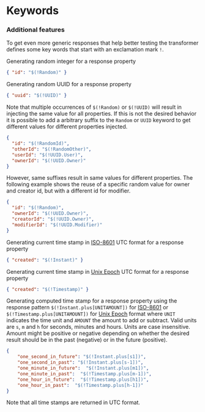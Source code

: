 # Keywords

### Additional features
To get even more generic responses that help better testing the transformer defines some key words that start with an exclamation mark `!`.

Generating random integer for a response property
```JSON
{ "id": "$(!Random)" }
```

Generating random UUID for a response property
```JSON
{ "uuid": "$(!UUID)" }
```

Note that multiple occurrences of `$(!Random)` or `$(!UUID)` will result in injecting the same value for all properties. If this is not the desired behavior it is possible to add a arbitrary suffix to the `Random` or `UUID` keyword to get different values for different properties injected.
```JSON
{
  "id": "$(!RandomId)",
  "otherId": "$(!RandomOther)",
  "userId": "$(!UUID.User)",
  "ownerId": "$(!UUID.Owner)"
}
```
However, same suffixes result in same values for different properties. The following example shows the reuse of a specific random value for owner and creator id, but with a different id for modifier.
```JSON
{
  "id": "$(!Random)",
  "ownerId": "$(!UUID.Owner)",
  "creatorId": "$(!UUID.Owner)",
  "modifierId": "$(!UUID.Modifier)"
}
```

Generating current time stamp in [ISO-8601](https://en.wikipedia.org/wiki/ISO_8601) UTC format for a response property
```JSON
{ "created": "$(!Instant)" }
```

Generating current time stamp in [Unix Epoch](https://en.wikipedia.org/wiki/Unix_time) UTC format for a response property
```JSON
{ "created": "$(!Timestamp)" }
```

Generating computed time stamp for a response property using the response pattern `$(!Instant.plus[UNITAMOUNT])` for [ISO-8601](https://en.wikipedia.org/wiki/ISO_8601) or `$(!Timestamp.plus[UNITAMOUNT])` for [Unix Epoch](https://en.wikipedia.org/wiki/Unix_time) format where `UNIT` indicates the time unit and `AMOUNT` the amount to add or subtract. Valid units are `s`, `m` and `h` for seconds, minutes and hours. Units are case insensitive. Amount might be positive or negative depending on whether the desired result should be in the past (negative) or in the future (positive).
```JSON
{
    "one_second_in_future": "$(!Instant.plus[s1])",
    "one_second_in_past": "$(!Instant.plus[s-1])",
    "one_minute_in_future":  "$(!Instant.plus[m1])",
    "one_minute_in_past":  "$(!Timestamp.plus[m-1])",
    "one_hour_in_future":  "$(!Timestamp.plus[h1])",
    "one_hour_in_past":  "$(!Timestamp.plus[h-1])"
}
```

Note that all time stamps are returned in UTC format.
